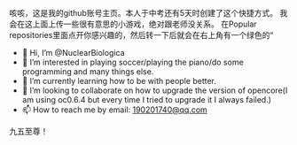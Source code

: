咳咳，这是我的github账号主页。本人于中考还有5天时创建了这个快捷方式。
我会在这上面上传一些很有意思的小游戏，绝对跟老师没关系。
在Popular repositories里面点开你感兴趣的，然后转一下后就会在右上角有一个绿色的“


- 👋 Hi, I’m @NuclearBiologica
- 👀 I’m interested in playing soccer/playing the piano/do some programming and many things else.
- 🌱 I’m currently learning how to be with people better.
- 💞️ I’m looking to collaborate on how to upgrade the version of opencore(I am using oc0.6.4 but every time I tried to upgrade it I always failed.)
- 📫 How to reach me by email: 190201740@qq.com

<!---
NuclearBiologica/NuclearBiologica is a ✨ special ✨ repository because its `README.md` (this file) appears on your GitHub profile.
You can click the Preview link to take a look at your changes.
--->
九五至尊！
